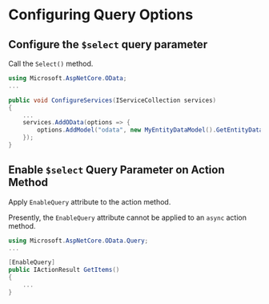 # Configuring Query Options

## Configure the `$select` query parameter

Call the `Select()` method.

```csharp
using Microsoft.AspNetCore.OData;
...

public void ConfigureServices(IServiceCollection services)
{
    ...
    services.AddOData(options => {
        options.AddModel("odata", new MyEntityDataModel().GetEntityDataModel)).Select();
    });
}
```

## Enable `$select` Query Parameter on Action Method

Apply `EnableQuery` attribute to the action method.

Presently, the `EnableQuery` attribute cannot be applied to an `async` action method.

```csharp
using Microsoft.AspNetCore.OData.Query;
...

[EnableQuery]
public IActionResult GetItems()
{
    ...
}
```
